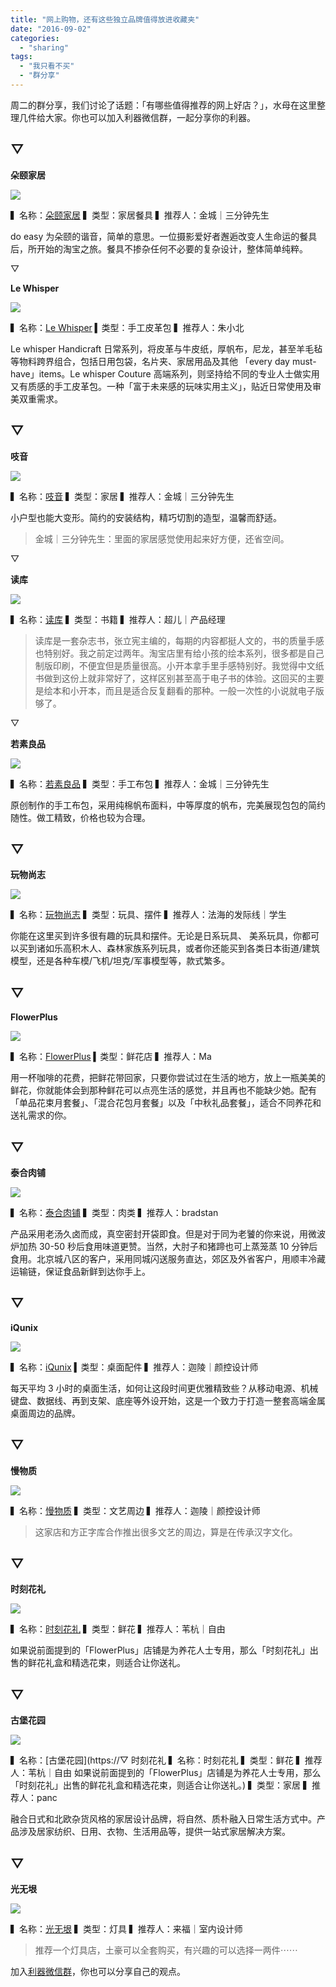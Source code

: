 ```yaml
---
title: "网上购物，还有这些独立品牌值得放进收藏夹"
date: "2016-09-02"
categories: 
  - "sharing"
tags: 
  - "我只看不买"
  - "群分享"
---
```


周二的群分享，我们讨论了话题：「有哪些值得推荐的网上好店？」，水母在这里整理几件给大家。你也可以加入利器微信群，一起分享你的利器。

## ▽

**朵颐家居**

![](/images/66503.jpg)

▍名称：[朵颐家居](https://doeasyhome.jiyoujia.com/) ▍类型：家居餐具 ▍推荐人：金城｜三分钟先生

do easy 为朵颐的谐音，简单的意思。一位摄影爱好者邂逅改变人生命运的餐具后，所开始的淘宝之旅。餐具不掺杂任何不必要的复杂设计，整体简单纯粹。

▽

**Le Whisper**

![](/images/66023-500x333.jpg)

▍名称：[Le Whisper](https://www.lewhisper.com/) ▍类型：手工皮革包 ▍推荐人：朱小北

Le whisper Handicraft 日常系列，将皮革与牛皮纸，厚帆布，尼龙，甚至羊毛毡等物料跨界组合，包括日用包袋，名片夹、家居用品及其他 「every day must-have」items。Le whisper Couture 高端系列，则坚持给不同的专业人士做实用又有质感的手工皮革包。一种「富于未来感的玩味实用主义」，贴近日常使用及审美双重需求。

## ▽

**吱音**

![](/images/34941-464x333.jpg)

▍名称：[吱音](https://ziin.jiyoujia.com/index.htm?spm=a1z10.4-c-s.w5002-14471341344.2.rD9mra) ▍类型：家居 ▍推荐人：金城｜三分钟先生

小户型也能大变形。简约的安装结构，精巧切割的造型，温馨而舒适。

> 金城｜三分钟先生：里面的家居感觉使用起来好方便，还省空间。

▽

**读库**

![](/images/98665.jpg)

▍名称：[读库](https://www.duku.cn/) ▍类型：书籍 ▍推荐人：超儿｜产品经理

> 读库是一套杂志书，张立宪主编的，每期的内容都挺人文的，书的质量手感也特别好。我之前定过两年。淘宝店里有给小孩的绘本系列，很多都是自己制版印刷，不便宜但是质量很高。小开本拿手里手感特别好。我觉得中文纸书做到这份上就非常好了，这样区别甚至高于电子书的体验。这回买的主要是绘本和小开本，而且是适合反复翻看的那种。一般一次性的小说就电子版够了。

▽

**若素良品**

![](/images/38765-500x316.jpg)

▍名称：[若素良品](https://ruosuliangpin.taobao.com/?spm=a1z10.5006-c.0.0.sjiNIB) ▍类型：手工布包 ▍推荐人：金城｜三分钟先生

原创制作的手工布包，采用纯棉帆布面料，中等厚度的帆布，完美展现包包的简约随性。做工精致，价格也较为合理。

## ▽

**玩物尚志**

![](/images/28968-500x313.jpg)

▍名称：[玩物尚志](https://w-toys.taobao.com/index.htm?spm=a1z10.1-c.w5002-4868514527.2.9u6rPK) ▍类型：玩具、摆件 ▍推荐人：法海的发际线｜学生

你能在这里买到许多很有趣的玩具和摆件。无论是日系玩具、 美系玩具，你都可以买到诸如乐高积木人、森林家族系列玩具，或者你还能买到各类日本街道/建筑模型，还是各种车模/飞机/坦克/军事模型等，款式繁多。

## ▽

**FlowerPlus**

![](/images/50136-500x252.jpg)

▍名称：[FlowerPlus](https://www.flowerplus.cn/) ▍类型：鲜花店 ▍推荐人：Ma

用一杯咖啡的花费，把鲜花带回家，只要你尝试过在生活的地方，放上一瓶美美的鲜花，你就能体会到那种鲜花可以点亮生活的感觉，并且再也不能缺少她。配有「单品花束月套餐」、「混合花包月套餐」以及「中秋礼品套餐」，适合不同养花和送礼需求的你。

## ▽

**泰合肉铺**

![](/images/74592.jpg)

▍名称：[泰合肉铺](https://h5.weidian.com/m/wb-shop/detail/index.html?shopId=898879645&p=iphone&fr=weixinShare&from=groupmessage&isappinstalled=1) ▍类型：肉类 ▍推荐人：bradstan

产品采用老汤久卤而成，真空密封开袋即食。但是对于同为老饕的你来说，用微波炉加热 30-50 秒后食用味道更赞。当然，大肘子和猪蹄也可上蒸笼蒸 10 分钟后食用。北京城八区的客户，采用同城闪送服务直达，郊区及外省客户，用顺丰冷藏运输链，保证食品新鲜到达你手上。

## ▽

**iQunix**

![](/images/32523-500x287.jpg)

▍名称：[iQunix](https://iqunix.taobao.com/) ▍类型：桌面配件 ▍推荐人：迦陵｜颜控设计师

每天平均 3 小时的桌面生活，如何让这段时间更优雅精致些？从移动电源、机械键盘、数据线、再到支架、底座等外设开始，这是一个致力于打造一整套高端金属桌面周边的品牌。

## ▽

**慢物质**

![](/images/24482.jpg)

▍名称：[慢物质](https://shop144315927.taobao.com/shop/view_shop.htm?spm=a230r.1.14.15.Vh0QdE&user_number_id=2757284210) ▍类型：文艺周边 ▍推荐人：迦陵｜颜控设计师

> 这家店和方正字库合作推出很多文艺的周边，算是在传承汉字文化。

## ▽

**时刻花礼**

![](/images/97330-433x333.jpg)

▍名称：[时刻花礼](https://enjoythemoment.taobao.com/shop/view_shop.htm?user_number_id=1979958866) ▍类型：鲜花 ▍推荐人：苇杭｜自由

如果说前面提到的「FlowerPlus」店铺是为养花人士专用，那么「时刻花礼」出售的鲜花礼盒和精选花束，则适合让你送礼。

## ▽

**古堡花园**

![](/images/18657-462x333.jpg)

▍名称：[古堡花园](https://▽ 时刻花礼 ▍名称：时刻花礼 ▍类型：鲜花 ▍推荐人：苇杭｜自由 如果说前面提到的「FlowerPlus」店铺是为养花人士专用，那么「时刻花礼」出售的鲜花礼盒和精选花束，则适合让你送礼。) ▍类型：家居 ▍推荐人：panc

融合日式和北欧杂货风格的家居设计品牌，将自然、质朴融入日常生活方式中。产品涉及居家纺织、日用、衣物、生活用品等，提供一站式家居解决方案。

## ▽

**光无垠**

![](/images/08977-457x333.jpg)

▍名称：[光无垠](https://gwyjiaju.tmall.com/shop/view_shop.htm?user_number_id=2067173594) ▍类型：灯具 ▍推荐人：来福｜室内设计师

> 推荐一个灯具店，土豪可以全套购买，有兴趣的可以选择一两件⋯⋯

加入[利器微信群](https://liqi.io/groupchat/)，你也可以分享自己的观点。
